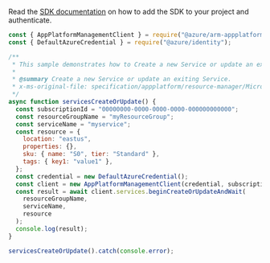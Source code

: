 Read the [SDK documentation](https://github.com/Azure/azure-sdk-for-js/blob/%40azure%2Farm-appplatform_2.0.0/sdk/appplatform/arm-appplatform/README.md) on how to add the SDK to your project and authenticate.

```javascript
const { AppPlatformManagementClient } = require("@azure/arm-appplatform");
const { DefaultAzureCredential } = require("@azure/identity");

/**
 * This sample demonstrates how to Create a new Service or update an exiting Service.
 *
 * @summary Create a new Service or update an exiting Service.
 * x-ms-original-file: specification/appplatform/resource-manager/Microsoft.AppPlatform/stable/2022-04-01/examples/Services_CreateOrUpdate.json
 */
async function servicesCreateOrUpdate() {
  const subscriptionId = "00000000-0000-0000-0000-000000000000";
  const resourceGroupName = "myResourceGroup";
  const serviceName = "myservice";
  const resource = {
    location: "eastus",
    properties: {},
    sku: { name: "S0", tier: "Standard" },
    tags: { key1: "value1" },
  };
  const credential = new DefaultAzureCredential();
  const client = new AppPlatformManagementClient(credential, subscriptionId);
  const result = await client.services.beginCreateOrUpdateAndWait(
    resourceGroupName,
    serviceName,
    resource
  );
  console.log(result);
}

servicesCreateOrUpdate().catch(console.error);
```
